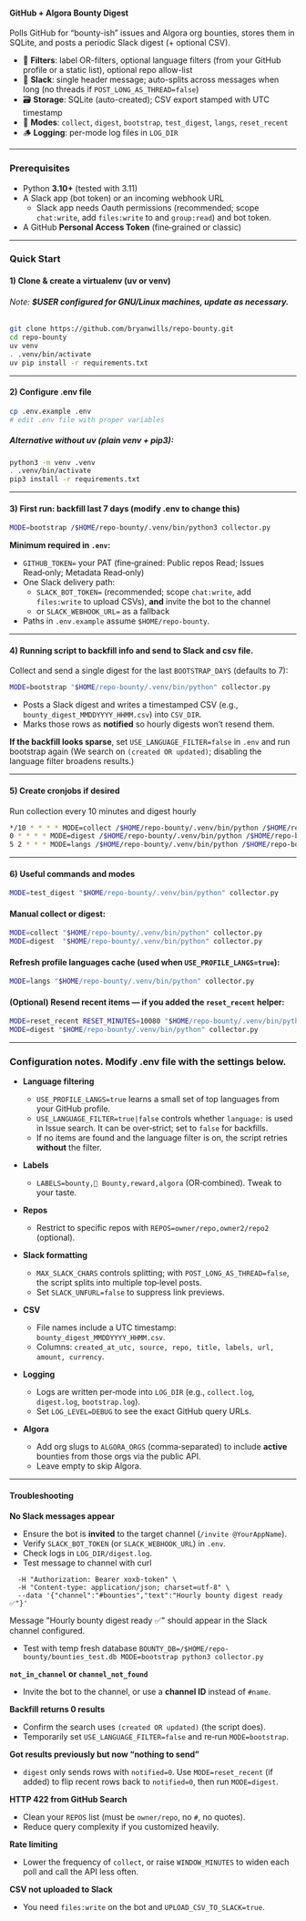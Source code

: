 #### GitHub + Algora Bounty Digest

Polls GitHub for “bounty-ish” issues and Algora org bounties, stores them in SQLite, and posts a periodic Slack digest (+ optional CSV).

- 🔎 **Filters**: label OR-filters, optional language filters (from your GitHub profile or a static list), optional repo allow-list  
- 💬 **Slack**: single header message; auto-splits across messages when long (no threads if `POST_LONG_AS_THREAD=false`)  
- 🗃️ **Storage**: SQLite (auto-created); CSV export stamped with UTC timestamp  
- 🧪 **Modes**: `collect`, `digest`, `bootstrap`, `test_digest`, `langs`, `reset_recent`  
- 🪵 **Logging**: per-mode log files in `LOG_DIR`

---

### Prerequisites
- Python **3.10+** (tested with 3.11)
- A Slack app (bot token) or an incoming webhook URL
  - Slack app needs Oauth permissions (recommended; scope `chat:write`, add `files:write` to and `group:read`) and bot token. 
- A GitHub **Personal Access Token** (fine‑grained or classic)

---

### Quick Start

#### 1) Clone & create a virtualenv (uv or venv)

###### Note: **$USER configured for GNU/Linux machines, update as necessary.**

```bash
git clone https://github.com/bryanwills/repo-bounty.git
cd repo-bounty
uv venv
. .venv/bin/activate
uv pip install -r requirements.txt
```
---

#### 2) Configure .env file
```bash
cp .env.example .env
# edit .env file with proper variables
```

##### Alternative without uv (plain venv + pip3):

```bash
python3 -m venv .venv
. .venv/bin/activate
pip3 install -r requirements.txt
```

---

#### 3) First run: backfill last 7 days (modify .env to change this)
```bash
MODE=bootstrap /$HOME/repo-bounty/.venv/bin/python3 collector.py
```
**Minimum required in `.env`:**
  - `GITHUB_TOKEN=` your PAT (fine‑grained: Public repos Read; Issues Read‑only; Metadata Read‑only)
  - One Slack delivery path:
    - `SLACK_BOT_TOKEN=` (recommended; scope `chat:write`, add `files:write` to upload CSVs), **and** invite the bot to the channel
    - or `SLACK_WEBHOOK_URL=` as a fallback
  - Paths in `.env.example` assume `$HOME/repo-bounty`.

---

#### 4) Running script to backfill info and send to Slack and csv file.

Collect and send a single digest for the last `BOOTSTRAP_DAYS` (defaults to 7):

```bash
MODE=bootstrap "$HOME/repo-bounty/.venv/bin/python" collector.py
```

- Posts a Slack digest and writes a timestamped CSV (e.g., `bounty_digest_MMDDYYYY_HHMM.csv`) into `CSV_DIR`.
- Marks those rows as **notified** so hourly digests won’t resend them.

**If the backfill looks sparse**, set `USE_LANGUAGE_FILTER=false` in `.env` and run bootstrap again
(We search on `(created OR updated)`; disabling the language filter broadens results.)

---

#### 5) Create cronjobs if desired

Run collection every 10 minutes and digest hourly

```bash
*/10 * * * * MODE=collect /$HOME/repo-bounty/.venv/bin/python /$HOME/repo-bounty/collector.py 2>>/$HOME/repo-bounty/log/cron.err
0 * * * * MODE=digest /$HOME/repo-bounty/.venv/bin/python /$HOME/repo-bounty/collector.py 2>>/$HOME/repo-bounty/log/cron.err
5 2 * * * MODE=langs /$HOME/repo-bounty/.venv/bin/python /$HOME/repo-bounty/collector.py 2>>/$HOME/repo-bounty/log/cron.err
```

---

#### 6) Useful commands and modes
```bash
MODE=test_digest "$HOME/repo-bounty/.venv/bin/python" collector.py
```

#### **Manual collect or digest:**
```bash
MODE=collect "$HOME/repo-bounty/.venv/bin/python" collector.py
MODE=digest  "$HOME/repo-bounty/.venv/bin/python" collector.py
```

#### **Refresh profile languages cache (used when `USE_PROFILE_LANGS=true`):**
```bash
MODE=langs "$HOME/repo-bounty/.venv/bin/python" collector.py
```

#### **(Optional) Resend recent items** — if you added the `reset_recent` helper:
```bash
MODE=reset_recent RESET_MINUTES=10080 "$HOME/repo-bounty/.venv/bin/python" collector.py
MODE=digest "$HOME/repo-bounty/.venv/bin/python" collector.py
```

---

### Configuration notes. Modify .env file with the settings below.

- **Language filtering**
  - `USE_PROFILE_LANGS=true` learns a small set of top languages from your GitHub profile.
  - `USE_LANGUAGE_FILTER=true|false` controls whether `language:` is used in Issue search. It can be over‑strict; set to `false` for backfills.
  - If no items are found and the language filter is on, the script retries **without** the filter.

- **Labels**
  - `LABELS=bounty,💎 Bounty,reward,algora` (OR‑combined). Tweak to your taste.

- **Repos**
  - Restrict to specific repos with `REPOS=owner/repo,owner2/repo2` (optional).

- **Slack formatting**
  - `MAX_SLACK_CHARS` controls splitting; with `POST_LONG_AS_THREAD=false`, the script splits into multiple top‑level posts.
  - Set `SLACK_UNFURL=false` to suppress link previews.

- **CSV**
  - File names include a UTC timestamp: `bounty_digest_MMDDYYYY_HHMM.csv`.
  - Columns: `created_at_utc, source, repo, title, labels, url, amount, currency`.

- **Logging**
  - Logs are written per‑mode into `LOG_DIR` (e.g., `collect.log`, `digest.log`, `bootstrap.log`).
  - Set `LOG_LEVEL=DEBUG` to see the exact GitHub query URLs.

- **Algora**
  - Add org slugs to `ALGORA_ORGS` (comma‑separated) to include **active** bounties from those orgs via the public API.
  - Leave empty to skip Algora.

---

#### Troubleshooting

**No Slack messages appear**
- Ensure the bot is **invited** to the target channel (`/invite @YourAppName`).
- Verify `SLACK_BOT_TOKEN` (or `SLACK_WEBHOOK_URL`) in `.env`.
- Check logs in `LOG_DIR/digest.log`.
- Test message to channel with curl 
```curl -X POST https://slack.com/api/chat.postMessage \
  -H "Authorization: Bearer xoxb-token" \
  -H "Content-type: application/json; charset=utf-8" \
  --data '{"channel":"#bounties","text":"Hourly bounty digest ready ✅"}'
```
Message "Hourly bounty digest ready ✅" should appear in the Slack channel configured.
- Test with temp fresh database ```BOUNTY_DB=/$HOME/repo-bounty/bounties_test.db MODE=bootstrap python3 collector.py```

**`not_in_channel` or `channel_not_found`**
- Invite the bot to the channel, or use a **channel ID** instead of `#name`.

**Backfill returns 0 results**
- Confirm the search uses `(created OR updated)` (the script does).
- Temporarily set `USE_LANGUAGE_FILTER=false` and re‑run `MODE=bootstrap`.

**Got results previously but now “nothing to send”**
- `digest` only sends rows with `notified=0`. Use `MODE=reset_recent` (if added) to flip recent rows back to `notified=0`, then run `MODE=digest`.

**HTTP 422 from GitHub Search**
- Clean your `REPOS` list (must be `owner/repo`, no `#`, no quotes).
- Reduce query complexity if you customized heavily.

**Rate limiting**
- Lower the frequency of `collect`, or raise `WINDOW_MINUTES` to widen each poll and call the API less often.

**CSV not uploaded to Slack**
- You need `files:write` on the bot and `UPLOAD_CSV_TO_SLACK=true`.
